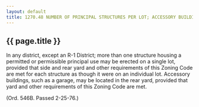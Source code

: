 ---
layout: default 
title: 1270.48 NUMBER OF PRINCIPAL STRUCTURES PER LOT; ACCESSORY BUILDINGS IN REAR YARDS.---

{{ page.title }}
----------------

In any district, except an R-1 District; more than one structure housing
a permitted or permissible principal use may be erected on a single lot,
provided that side and rear yard and other requirements of this Zoning
Code are met for each structure as though it were on an individual lot.
Accessory buildings, such as a garage, may be located in the rear yard,
provided that yard and other requirements of this Zoning Code are met.

(Ord. 546B. Passed 2-25-76.)
